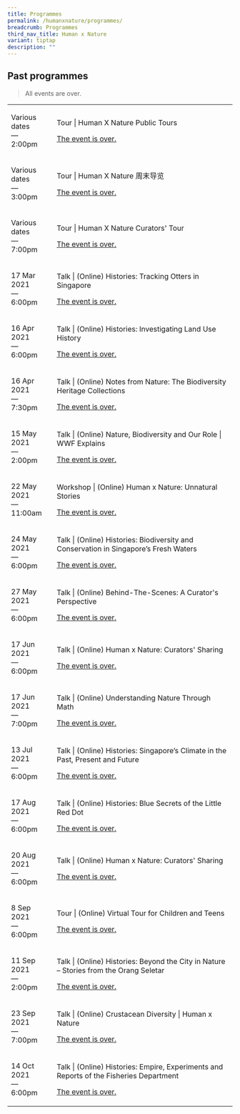```yaml
---
title: Programmes
permalink: /humanxnature/programmes/
breadcrumb: Programmes
third_nav_title: Human x Nature
variant: tiptap
description: ""
---
```

<h2>Past programmes</h2>
<blockquote>
<p>All events are over.</p>
</blockquote>
<table style="minWidth: 50px">
<colgroup>
<col>
<col>
</colgroup>
<tbody>
<tr>
<td rowspan="1" colspan="1">
<p>Various dates
<br>—
<br>2:00pm</p>
</td>
<td rowspan="1" colspan="1">
<p>Tour | Human X Nature Public Tours</p>
<p><a href="/programmes/humanxnature/publictours-en/" rel="noopener noreferrer nofollow" target="_blank">The event is over.</a>
</p>
</td>
</tr>
<tr>
<td rowspan="1" colspan="1">
<p>Various dates
<br>—
<br>3:00pm</p>
</td>
<td rowspan="1" colspan="1">
<p>Tour | Human X Nature 周末导览</p>
<p><a href="/programmes/humanxnature/publictours-zh/" rel="noopener noreferrer nofollow" target="_blank">The event is over.</a>
</p>
</td>
</tr>
<tr>
<td rowspan="1" colspan="1">
<p>Various dates
<br>—
<br>7:00pm</p>
</td>
<td rowspan="1" colspan="1">
<p>Tour | Human X Nature Curators' Tour</p>
<p><a href="/programmes/humanxnature/curatorstours/" rel="noopener noreferrer nofollow" target="_blank">The event is over.</a>
</p>
</td>
</tr>
<tr>
<td rowspan="1" colspan="1">
<p>17 Mar 2021
<br>—
<br>6:00pm</p>
</td>
<td rowspan="1" colspan="1">
<p>Talk | (Online) Histories: Tracking Otters in Singapore</p>
<p><a href="/programmes/humanxnature/20210317-talk/" rel="noopener noreferrer nofollow" target="_blank">The event is over.</a>
</p>
</td>
</tr>
<tr>
<td rowspan="1" colspan="1">
<p>16 Apr 2021
<br>—
<br>6:00pm</p>
</td>
<td rowspan="1" colspan="1">
<p>Talk | (Online) Histories: Investigating Land Use History</p>
<p><a href="/programmes/humanxnature/20210416-talk/" rel="noopener noreferrer nofollow" target="_blank">The event is over.</a>
</p>
</td>
</tr>
<tr>
<td rowspan="1" colspan="1">
<p>16 Apr 2021
<br>—
<br>7:30pm</p>
</td>
<td rowspan="1" colspan="1">
<p>Talk | (Online) Notes from Nature: The Biodiversity Heritage Collections</p>
<p><a href="/programmes/humanxnature/20210416-talk-2/" rel="noopener noreferrer nofollow" target="_blank">The event is over.</a>
</p>
</td>
</tr>
<tr>
<td rowspan="1" colspan="1">
<p>15 May 2021
<br>—
<br>2:00pm</p>
</td>
<td rowspan="1" colspan="1">
<p>Talk | (Online) Nature, Biodiversity and Our Role | WWF Explains</p>
<p><a href="/programmes/humanxnature/20210515-talk/" rel="noopener noreferrer nofollow" target="_blank">The event is over.</a>
</p>
</td>
</tr>
<tr>
<td rowspan="1" colspan="1">
<p>22 May 2021
<br>—
<br>11:00am</p>
</td>
<td rowspan="1" colspan="1">
<p>Workshop | (Online) Human x Nature: Unnatural Stories</p>
<p><a href="/programmes/humanxnature/20210522-workshop/" rel="noopener noreferrer nofollow" target="_blank">The event is over.</a>
</p>
</td>
</tr>
<tr>
<td rowspan="1" colspan="1">
<p>24 May 2021
<br>—
<br>6:00pm</p>
</td>
<td rowspan="1" colspan="1">
<p>Talk | (Online) Histories: Biodiversity and Conservation in Singapore’s
Fresh Waters</p>
<p><a href="/programmes/humanxnature/20210524-talk/" rel="noopener noreferrer nofollow" target="_blank">The event is over.</a>
</p>
</td>
</tr>
<tr>
<td rowspan="1" colspan="1">
<p>27 May 2021
<br>—
<br>6:00pm</p>
</td>
<td rowspan="1" colspan="1">
<p>Talk | (Online) Behind-The-Scenes: A Curator's Perspective</p>
<p><a href="/programmes/humanxnature/20210527-talk/" rel="noopener noreferrer nofollow" target="_blank">The event is over.</a>
</p>
</td>
</tr>
<tr>
<td rowspan="1" colspan="1">
<p>17 Jun 2021
<br>—
<br>6:00pm</p>
</td>
<td rowspan="1" colspan="1">
<p>Talk | (Online) Human x Nature: Curators' Sharing</p>
<p><a href="/programmes/humanxnature/20210617-talk/" rel="noopener noreferrer nofollow" target="_blank">The event is over.</a>
</p>
</td>
</tr>
<tr>
<td rowspan="1" colspan="1">
<p>17 Jun 2021
<br>—
<br>7:00pm</p>
</td>
<td rowspan="1" colspan="1">
<p>Talk | (Online) Understanding Nature Through Math</p>
<p><a href="/programmes/humanxnature/20210617-talk-2/" rel="noopener noreferrer nofollow" target="_blank">The event is over.</a>
</p>
</td>
</tr>
<tr>
<td rowspan="1" colspan="1">
<p>13 Jul 2021
<br>—
<br>6:00pm</p>
</td>
<td rowspan="1" colspan="1">
<p>Talk | (Online) Histories: Singapore’s Climate in the Past, Present and
Future</p>
<p><a href="/programmes/humanxnature/20210713-talk/" rel="noopener noreferrer nofollow" target="_blank">The event is over.</a>
</p>
</td>
</tr>
<tr>
<td rowspan="1" colspan="1">
<p>17 Aug 2021
<br>—
<br>6:00pm</p>
</td>
<td rowspan="1" colspan="1">
<p>Talk | (Online) Histories: Blue Secrets of the Little Red Dot</p>
<p><a href="/programmes/humanxnature/20210817-talk/" rel="noopener noreferrer nofollow" target="_blank">The event is over.</a>
</p>
</td>
</tr>
<tr>
<td rowspan="1" colspan="1">
<p>20 Aug 2021
<br>—
<br>6:00pm</p>
</td>
<td rowspan="1" colspan="1">
<p>Talk | (Online) Human x Nature: Curators' Sharing</p>
<p><a href="/programmes/humanxnature/20210820-talk/" rel="noopener noreferrer nofollow" target="_blank">The event is over.</a>
</p>
</td>
</tr>
<tr>
<td rowspan="1" colspan="1">
<p>8 Sep 2021
<br>—
<br>6:00pm</p>
</td>
<td rowspan="1" colspan="1">
<p>Tour | (Online) Virtual Tour for Children and Teens</p>
<p><a href="/programmes/humanxnature/20210908-tour/" rel="noopener noreferrer nofollow" target="_blank">The event is over.</a>
</p>
</td>
</tr>
<tr>
<td rowspan="1" colspan="1">
<p>11 Sep 2021
<br>—
<br>2:00pm</p>
</td>
<td rowspan="1" colspan="1">
<p>Talk | (Online) Histories: Beyond the City in Nature – Stories from the
Orang Seletar</p>
<p><a href="/programmes/humanxnature/20210911-talk/" rel="noopener noreferrer nofollow" target="_blank">The event is over.</a>
</p>
</td>
</tr>
<tr>
<td rowspan="1" colspan="1">
<p>23 Sep 2021
<br>—
<br>7:00pm</p>
</td>
<td rowspan="1" colspan="1">
<p>Talk | (Online) Crustacean Diversity | Human x Nature</p>
<p><a href="/programmes/humanxnature/20210923-talk/" rel="noopener noreferrer nofollow" target="_blank">The event is over.</a>
</p>
</td>
</tr>
<tr>
<td rowspan="1" colspan="1">
<p>14 Oct 2021
<br>—
<br>6:00pm</p>
</td>
<td rowspan="1" colspan="1">
<p>Talk | (Online) Histories: Empire, Experiments and Reports of the Fisheries
Department</p>
<p><a href="/programmes/humanxnature/20211014-talk/" rel="noopener noreferrer nofollow" target="_blank">The event is over.</a>
</p>
</td>
</tr>
</tbody>
</table>
<p></p>